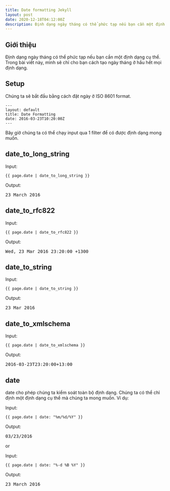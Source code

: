 ```yaml
---
title: Date formatting Jekyll
layout: post
date: 2020-12-18T04:12:00Z
description: Định dạng ngày tháng có thể phức tạp nếu bạn cần một định dạng cụ thể. Trong bài viết này, mình sẽ chỉ cho bạn cách tạo ngày tháng ở hầu hết mọi định dạng.
---
```

## Giới thiệu
Định dạng ngày tháng có thể phức tạp nếu bạn cần một định dạng cụ thể. Trong bài viết này, mình sẽ chỉ cho bạn cách tạo ngày tháng ở hầu hết mọi định dạng.

## Setup
Chúng ta sẽ bắt đầu bằng cách đặt ngày ở ISO 8601 format.
<pre class='highlight'>
<code>---
layout: default
title: Date Formatting
date: 2016-03-23T10:20:00Z
---</code>
</pre>
Bây giờ chúng ta có thể chạy input qua 1 filter để có được định dạng mong muốn.

## date_to_long_string
Input:
<pre class='highlight'><code>&#123;&#123; page.date | date_to_long_string &#125;&#125;</code></pre>
Output:
<pre class='highlight'>23 March 2016</pre>

## date_to_rfc822
Input:
<pre class='highlight'><code>&#123;&#123; page.date | date_to_rfc822 &#125;&#125;</code></pre>
Output:
<pre class='highlight'>Wed, 23 Mar 2016 23:20:00 +1300</pre>

## date_to_string
Input:
<pre class='highlight'><code>&#123;&#123; page.date | date_to_string &#125;&#125;</code></pre>
Output:
<pre class='highlight'>23 Mar 2016</pre>

## date_to_xmlschema
Input:
<pre class='highlight'><code>&#123;&#123; page.date | date_to_xmlschema &#125;&#125;</code></pre>
Output:
<pre class='highlight'>2016-03-23T23:20:00+13:00</pre>

## date
<span class ='highlight'>date</span> cho phép chúng ta kiểm soát toàn bộ định dạng. Chúng ta có thể chỉ định một định dạng cụ thể mà chúng ta mong muốn. Ví dụ:

Input:
<pre class='highlight'><code>&#123;&#123; page.date | date: "%m/%d/%Y" &#125;&#125;</code></pre>
Output:
<pre class='highlight'>03/23/2016</pre>
or

Input:
<pre class='highlight'><code>&#123;&#123; page.date | date: "%-d %B %Y" &#125;&#125;</code></pre>
Output:
<pre class='highlight'>23 March 2016</pre>

